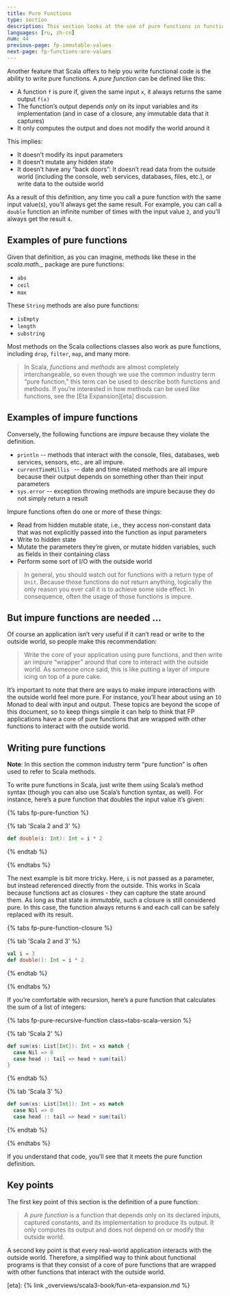 ```yaml
---
title: Pure Functions
type: section
description: This section looks at the use of pure functions in functional programming.
languages: [ru, zh-cn]
num: 44
previous-page: fp-immutable-values
next-page: fp-functions-are-values
---
```



Another feature that Scala offers to help you write functional code is the ability to write pure functions.
A _pure function_ can be defined like this:

- A function `f` is pure if, given the same input `x`, it always returns the same output `f(x)`
- The function’s output depends _only_ on its input variables and its implementation (and in case of a closure, any immutable data that it captures)
- It only computes the output and does not modify the world around it

This implies:
- It doesn’t modify its input parameters
- It doesn’t mutate any hidden state
- It doesn’t have any “back doors”: It doesn’t read data from the outside world (including the console, web services, databases, files, etc.), or write data to the outside world

As a result of this definition, any time you call a pure function with the same input value(s), you’ll always get the same result.
For example, you can call a `double` function an infinite number of times with the input value `2`, and you’ll always get the result `4`.



## Examples of pure functions

Given that definition, as you can imagine, methods like these in the *scala.math._* package are pure functions:

- `abs`
- `ceil`
- `max`

These `String` methods are also pure functions:

- `isEmpty`
- `length`
- `substring`

Most methods on the Scala collections classes also work as pure functions, including `drop`, `filter`, `map`, and many more.

> In Scala, _functions_ and _methods_ are almost completely interchangeable, so even though we use the common industry term “pure function,” this term can be used to describe both functions and methods.
> If you’re interested in how methods can be used like functions, see the [Eta Expansion][eta] discussion.



## Examples of impure functions

Conversely, the following functions are _impure_ because they violate the definition.

- `println` -- methods that interact with the console, files, databases, web services, sensors, etc., are all impure.
- `currentTimeMillis ` -- date and time related methods are all impure because their output depends on something other than their input parameters 
- `sys.error` -- exception throwing methods are impure because they do not simply return a result

Impure functions often do one or more of these things:

- Read from hidden mutable state, i.e., they access non-constant data that was not explicitly passed into the function as input parameters
- Write to hidden state
- Mutate the parameters they’re given, or mutate hidden variables, such as fields in their containing class
- Perform some sort of I/O with the outside world

> In general, you should watch out for functions with a return type of `Unit`.
> Because those functions do not return anything, logically the only reason you ever call it is to achieve some side effect.
> In consequence, often the usage of those functions is impure.


## But impure functions are needed ...

Of course an application isn’t very useful if it can’t read or write to the outside world, so people make this recommendation:

> Write the core of your application using pure functions, and then write an impure “wrapper” around that core to interact with the outside world.
> As someone once said, this is like putting a layer of impure icing on top of a pure cake.

It’s important to note that there are ways to make impure interactions with the outside world feel more pure.
For instance, you’ll hear about using an `IO` Monad to deal with input and output.
These topics are beyond the scope of this document, so to keep things simple it can help to think that FP applications have a core of pure functions that are wrapped with other functions to interact with the outside world.



## Writing pure functions

**Note**: In this section the common industry term “pure function” is often used to refer to Scala methods.

To write pure functions in Scala, just write them using Scala’s method syntax (though you can also use Scala’s function syntax, as well).
For instance, here’s a pure function that doubles the input value it’s given:


{% tabs fp-pure-function %}

{% tab 'Scala 2 and 3' %}
```scala
def double(i: Int): Int = i * 2
```
{% endtab %}

{% endtabs %}

The next example is bit more tricky. Here, `i` is not passed as a parameter, but instead referenced directly from the outside.
This works in Scala because functions act as closures - they can capture the state around them. As long as that state is *immutable*, such a closure is still considered pure.
In this case, the function always returns `6` and each call can be safely replaced with its result.

{% tabs fp-pure-function-closure %}

{% tab 'Scala 2 and 3' %}
```scala
val i = 3
def double(): Int = i * 2
```
{% endtab %}

{% endtabs %}

If you’re comfortable with recursion, here’s a pure function that calculates the sum of a list of integers:

{% tabs fp-pure-recursive-function class=tabs-scala-version %}

{% tab 'Scala 2' %}
```scala
def sum(xs: List[Int]): Int = xs match {
  case Nil => 0
  case head :: tail => head + sum(tail)
}
```
{% endtab %}

{% tab 'Scala 3' %}
```scala
def sum(xs: List[Int]): Int = xs match
  case Nil => 0
  case head :: tail => head + sum(tail)
```
{% endtab %}

{% endtabs %}

If you understand that code, you’ll see that it meets the pure function definition.



## Key points

The first key point of this section is the definition of a pure function:

> A _pure function_ is a function that depends only on its declared inputs, captured constants, and its implementation to produce its output.
> It only computes its output and does not depend on or modify the outside world.

A second key point is that every real-world application interacts with the outside world.
Therefore, a simplified way to think about functional programs is that they consist of a core of pure functions that are wrapped with other functions that interact with the outside world.



[eta]: {% link _overviews/scala3-book/fun-eta-expansion.md %}
